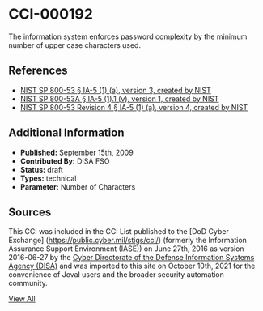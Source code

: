 # CCI-000192

The information system enforces password complexity by the minimum number of upper case characters used.

## References ##

* [NIST SP 800-53 § IA-5 (1) (a), version 3, created by NIST](http://csrc.nist.gov/publications/PubsSPs.html)
* [NIST SP 800-53A § IA-5 (1).1 (v), version 1, created by NIST](http://csrc.nist.gov/publications/PubsSPs.html)
* [NIST SP 800-53 Revision 4 § IA-5 (1) (a), version 4, created by NIST](http://csrc.nist.gov/publications/PubsSPs.html)


## Additional Information ##

* **Published:** September 15th, 2009
* **Contributed By:** DISA FSO
* **Status:** draft
* **Types:** technical
* **Parameter:** Number of Characters

## Sources ##

This CCI was included in the CCI List published to the [DoD Cyber Exchange]
(https://public.cyber.mil/stigs/cci/) (formerly the Information Assurance Support Environment
(IASE)) on June 27th, 2016 as version 2016-06-27 by the [Cyber Directorate of the Defense 
Information Systems Agency (DISA)](https://public.cyber.mil/about-cyber/) and was imported to 
this site on October 10th, 2021 for the convenience of Joval users and the broader security automation community.

[View All](../README.md)
